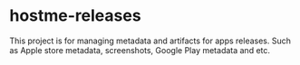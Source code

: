 # hostme-releases
This project is for managing metadata and artifacts for apps releases. Such as Apple store metadata, screenshots, Google Play metadata and etc.
